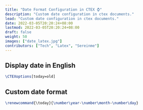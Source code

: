 ```yaml
---
title: "Date Format Configuration in CTEX ⌚"
description: "Custom date configuration in ctex documents."
lead: "Custom date configuration in ctex documents."
date: 2022-03-05T20:20:24+08:00
lastmod: 2022-03-05T20:20:24+08:00
draft: false
weight: 50
images: ["date_latex.jpg"]
contributors: ["Tech", "Latex", "Sereinme"]
---
```


## Display date in English

```latex
\CTEXoptions[today=old]
```

## Custom date format

```latex
\renewcommand{\today}{\number\year-\number\month-\number\day}
```
